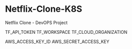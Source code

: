 # Netflix-Clone-K8S
Netflix Clone - DevOPS Project


TF_API_TOKEN
TF_WORKSPACE
TF_CLOUD_ORGANIZATION


AWS_ACCESS_KEY_ID
AWS_SECRET_ACCESS_KEY